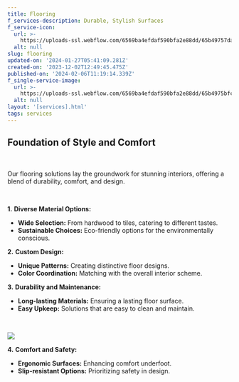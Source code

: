 ```yaml
---
title: Flooring
f_services-description: Durable, Stylish Surfaces
f_service-icon:
  url: >-
    https://uploads-ssl.webflow.com/6569ba4efdaf590bfa2e88dd/65b49757daf1c31f6156929e_8a595cda280ba0908e798c3364f032db.jpg
  alt: null
slug: flooring
updated-on: '2024-01-27T05:41:09.281Z'
created-on: '2023-12-02T12:49:45.475Z'
published-on: '2024-02-06T11:19:14.339Z'
f_single-service-image:
  url: >-
    https://uploads-ssl.webflow.com/6569ba4efdaf590bfa2e88dd/65b4975bfc4c59f7f2d3313f_f9ff9c76a2a220e956825e9531662410.jpg
  alt: null
layout: '[services].html'
tags: services
---
```


**Foundation of Style and Comfort**
-----------------------------------

‍

Our flooring solutions lay the groundwork for stunning interiors, offering a blend of durability, comfort, and design.

‍

**1.** **Diverse Material Options:**

*   **Wide Selection:** From hardwood to tiles, catering to different tastes.
*   **Sustainable Choices:** Eco-friendly options for the environmentally conscious.

**2.** **Custom Design:**

*   **Unique Patterns:** Creating distinctive floor designs.
*   **Color Coordination:** Matching with the overall interior scheme.

**3.** **Durability and Maintenance:**

*   **Long-lasting Materials:** Ensuring a lasting floor surface.
*   **Easy Upkeep:** Solutions that are easy to clean and maintain.

‍

![](https://uploads-ssl.webflow.com/6569ba4efdaf590bfa2e88dd/65b0fe6cee95fa6902b871e8_5081.jpg)

**4.** **Comfort and Safety:**

*   **Ergonomic Surfaces:** Enhancing comfort underfoot.
*   **Slip-resistant Options:** Prioritizing safety in design.
